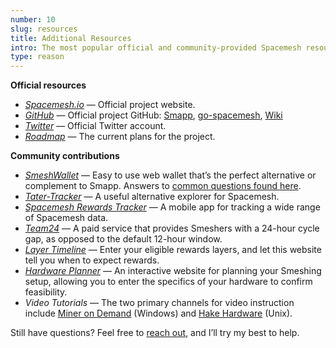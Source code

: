 ```yaml
---
number: 10
slug: resources
title: Additional Resources
intro: The most popular official and community-provided Spacemesh resources
type: reason
---
```


**Official resources**

- *[Spacemesh.io](https://spacemesh.io)* — Official project website.
- *[GitHub](https://github.com/spacemeshos/)* — Official project GitHub: [Smapp](https://github.com/spacemeshos/smapp/releases), [go-spacemesh](https://github.com/spacemeshos/go-spacemesh/releases), [Wiki](https://github.com/spacemeshos/wiki/wiki)
- *[Twitter](https://twitter.com/teamspacemesh)* — Official Twitter account.
- *[Roadmap](https://github.com/spacemeshos/wiki/wiki/Roadmap)* — The current plans for the project.

**Community contributions**

- *[SmeshWallet](https://smeshwallet.com)* — Easy to use web wallet that’s the perfect alternative or complement to Smapp. Answers to [common questions found here](https://db.smeshwallet.com).
- *[Tater-Tracker](https://tater-tracker.com/)* — A useful alternative explorer for Spacemesh.
- *[Spacemesh Rewards Tracker](https://x.com/SpacemeshRT/status/1737225257034109049?s=20)* — A mobile app for tracking a wide range of Spacemesh data.
- *[Team24](https://team24.co)* — A paid service that provides Smeshers with a 24-hour cycle gap, as opposed to the default 12-hour window.
- *[Layer Timeline](http://fcmx.net/sm-eligibilities/)* — Enter your eligible rewards layers, and let this website tell you when to expect rewards.
- *[Hardware Planner](https://plan.smesh.online/)* — An interactive website for planning your Smeshing setup, allowing you to enter the specifics of your hardware to confirm feasibility.
- *Video Tutorials* — The two primary channels for video instruction include [Miner on Demand](https://www.youtube.com/@minerondemand) (Windows) and [Hake Hardware](https://www.youtube.com/@hakehardware) (Unix).

Still have questions? Feel free to [reach out](/about.html), and I’ll try my best to help.